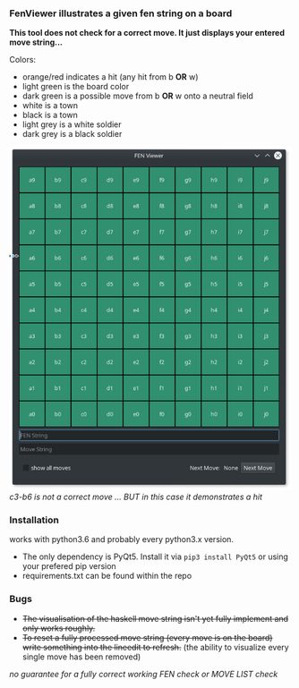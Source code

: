 ### FenViewer illustrates a given fen string on a board
**This tool does not check for a correct move. It just displays your entered move string...**

Colors:
- orange/red indicates a hit (any hit from b **OR** w)
- light green is the board color
- dark green is a possible move from b **OR** w onto a neutral field
- white is a town
- black is a town
- light grey is a white soldier
- dark grey is a black soldier

![fen viewer image](fen_viewer.png)
*c3-b6 is not a correct move ... BUT in this case it demonstrates a hit*
### Installation
works with python3.6 and probably every python3.x version.
- The only dependency is PyQt5. Install it via `pip3 install PyQt5` or using your prefered pip version
- requirements.txt can be found within the repo

### Bugs
- ~~The visualisation of the haskell move string isn't yet fully implement and only works roughly.~~
- ~~To reset a fully processed move string (every move is on the board) write something into the lineedit to refresh.~~ 
	(the ability to visualize every single move has been removed)

*no guarantee for a fully correct working FEN check or MOVE LIST check*
